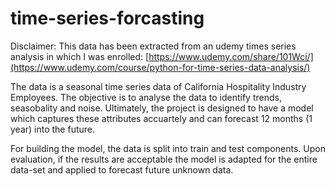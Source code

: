 # time-series-forcasting

Disclaimer: This data has been extracted from an udemy times series analysis in which I was enrolled: [https://www.udemy.com/share/101Wci/](https://www.udemy.com/course/python-for-time-series-data-analysis/)

The data is a seasonal time series data of California Hospitality Industry Employees. The objective is to analyse the data to identify trends, seasobality and noise. Ultimately, the project is designed to have a model which captures these attributes accuartely and can forecast 12 months (1 year) into the future. 

For building the model, the data is split into train and test components. Upon evaluation, if the results are acceptable the model is adapted for the entire data-set and applied to forecast future unknown data. 
